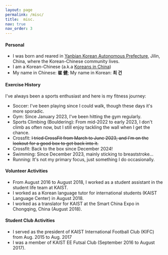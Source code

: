 ```yaml
---
layout: page
permalink: /misc/
title:  misc.
nav: true
nav_order: 3
---
```

<div class="misc">


<h4>Personal</h4>
<ul class="space_list">
    <li>I was born and reared in 
        <a href="https://en.wikipedia.org/wiki/Yanbian_Korean_Autonomous_Prefecture" target="_blank">Yanbian Korean Autonomous Prefecture,</a>        
        Jilin, China, where the Korean-Chinese community lives. 
    </li>  
    <li> I am a Korean-Chinese (a.k.a <a href="https://en.wikipedia.org/wiki/Koreans_in_China" target="_blank">Koreans in China</a>)</li>          
    <li>
My name in Chinese: <b>崔 健</b>; My name in Korean: <b>최 건</b></li>    
</ul>

<h4>Exercise History</h4>
I've always been a sports enthusiast and here is my fitness journey:

<ul class="space_list">
    <li> Soccer: I've been playing since I could walk, though these days it's more sporadic.</li>
    <li> Gym: Since January 2023, I've been hitting the gym regularly.</li>
    <li> Sports Climbing (Bouldering): From mid-2022 to early 2023, I don't climb as often now, but I still enjoy tackling the wall when I get the chance.</li>
    <li> Crossfit: <strike>I tried CrossFit from March to June 2023, and I'm on the lookout for a good box to get back into it.</strike></li>
    <li> Crossfit: Back to the box since December 2024!</li>
    <li> Swimming: Since December 2023, mainly sticking to breaststroke...</li>
    <li> Running: It's not my primary focus, just something I do occasionally.</li>
</ul>


<h4>Volunteer Activities</h4>
<ul class="space_list">        
    <li>From August 2016 to August 2018, I worked as a student assistant in the student life team at KAIST.</li>
    <li>I worked as a Korean language tutor for international students (KAIST Language Center) in August 2018.</li>
    <li>I worked as a translator for KAIST at the Smart China Expo in Chongqing, China (August 2018).</li>    
</ul>


<h4> Student Club Activities</h4>
<ul class="space_list">
    <li>I served as the president of KAIST International Football Club (KIFC) from Aug. 2015 to Aug. 2017</li>
    <li>I was a member of KAIST EE Futsal Club (September 2016 to August 2017).</li>
</ul>

<br>


</div>
